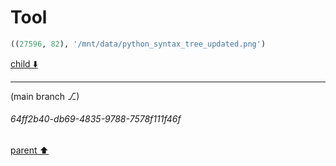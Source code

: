 # Tool

```python
((27596, 82), '/mnt/data/python_syntax_tree_updated.png')
```

[child ⬇️](#64ff2b40-db69-4835-9788-7578f111f46f)

---

(main branch ⎇)
###### 64ff2b40-db69-4835-9788-7578f111f46f
[parent ⬆️](#ad084724-69b7-40b4-aecf-925b65dee6d0)
